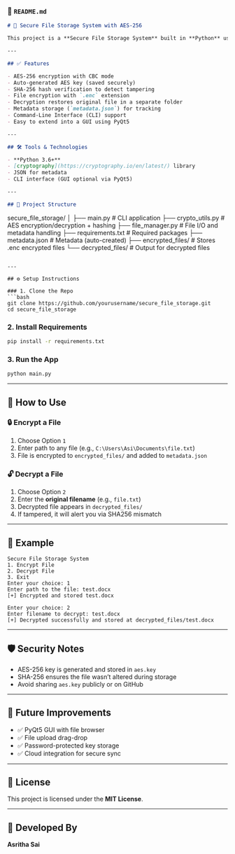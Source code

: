 ### 📄 `README.md`

```markdown
# 🔐 Secure File Storage System with AES-256

This project is a **Secure File Storage System** built in **Python** using **AES-256 encryption (CBC mode)**. It allows users to encrypt files, store them securely, and later decrypt them with integrity verification using SHA-256.

---

## ✅ Features

- AES-256 encryption with CBC mode
- Auto-generated AES key (saved securely)
- SHA-256 hash verification to detect tampering
- File encryption with `.enc` extension
- Decryption restores original file in a separate folder
- Metadata storage (`metadata.json`) for tracking
- Command-Line Interface (CLI) support
- Easy to extend into a GUI using PyQt5

---

## 🛠️ Tools & Technologies

- **Python 3.6+**
- [cryptography](https://cryptography.io/en/latest/) library
- JSON for metadata
- CLI interface (GUI optional via PyQt5)

---

## 📁 Project Structure

```

secure\_file\_storage/
│
├── main.py                 # CLI application
├── crypto\_utils.py         # AES encryption/decryption + hashing
├── file\_manager.py         # File I/O and metadata handling
├── requirements.txt        # Required packages
├── metadata.json           # Metadata (auto-created)
├── encrypted\_files/        # Stores .enc encrypted files
└── decrypted\_files/        # Output for decrypted files

````

---

## ⚙️ Setup Instructions

### 1. Clone the Repo
```bash
git clone https://github.com/yourusername/secure_file_storage.git
cd secure_file_storage
````

### 2. Install Requirements

```bash
pip install -r requirements.txt
```

### 3. Run the App

```bash
python main.py
```

---

## 🔐 How to Use

### 🔒 Encrypt a File

1. Choose Option `1`
2. Enter path to any file (e.g., `C:\Users\Asi\Documents\file.txt`)
3. File is encrypted to `encrypted_files/` and added to `metadata.json`

### 🔓 Decrypt a File

1. Choose Option `2`
2. Enter the **original filename** (e.g., `file.txt`)
3. Decrypted file appears in `decrypted_files/`
4. If tampered, it will alert you via SHA256 mismatch

---

## 📌 Example

```
Secure File Storage System
1. Encrypt File
2. Decrypt File
3. Exit
Enter your choice: 1
Enter path to the file: test.docx
[+] Encrypted and stored test.docx

Enter your choice: 2
Enter filename to decrypt: test.docx
[+] Decrypted successfully and stored at decrypted_files/test.docx
```

---

## 🛡️ Security Notes

* AES-256 key is generated and stored in `aes.key`
* SHA-256 ensures the file wasn’t altered during storage
* Avoid sharing `aes.key` publicly or on GitHub

---

## 📌 Future Improvements

* ✅ PyQt5 GUI with file browser
* ✅ File upload drag-drop
* ✅ Password-protected key storage
* ✅ Cloud integration for secure sync

---

## 📄 License

This project is licensed under the **MIT License**.

---

## 💬 Developed By

**Asritha Sai**
